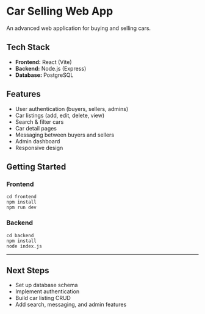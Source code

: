 # Car Selling Web App

An advanced web application for buying and selling cars.

## Tech Stack
- **Frontend:** React (Vite)
- **Backend:** Node.js (Express)
- **Database:** PostgreSQL

## Features
- User authentication (buyers, sellers, admins)
- Car listings (add, edit, delete, view)
- Search & filter cars
- Car detail pages
- Messaging between buyers and sellers
- Admin dashboard
- Responsive design

## Getting Started

### Frontend
```
cd frontend
npm install
npm run dev
```

### Backend
```
cd backend
npm install
node index.js
```

---

## Next Steps
- Set up database schema
- Implement authentication
- Build car listing CRUD
- Add search, messaging, and admin features